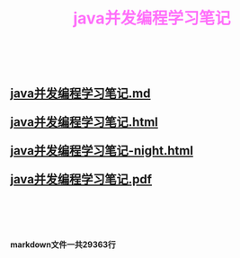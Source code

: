 <h1 style="color: #ff70fa;text-align: center">java并发编程学习笔记</h1>

<br>
<br>
<br>

<h2>

[java并发编程学习笔记.md](java并发编程学习笔记.md)

[java并发编程学习笔记.html](java并发编程学习笔记.html)

[java并发编程学习笔记-night.html](java并发编程学习笔记-night.html)

[java并发编程学习笔记.pdf](java并发编程学习笔记.pdf)

</h2>


<br>
<br>
<br>
<h4>markdown文件一共29363行</h4>